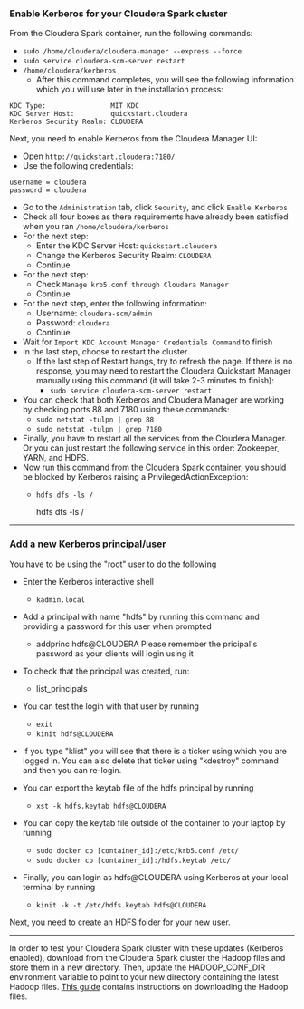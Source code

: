 ### Enable Kerberos for your Cloudera Spark cluster

From the Cloudera Spark container, run the following commands:
* `sudo /home/cloudera/cloudera-manager --express --force`
* `sudo service cloudera-scm-server restart`
* `/home/cloudera/kerberos`
	*  After this command completes, you will see the following information which you will use later in the installation process:
```
KDC Type:                MIT KDC
KDC Server Host:         quickstart.cloudera
Kerberos Security Realm: CLOUDERA
```

Next, you need to enable Kerberos from the Cloudera Manager UI:
* Open `http://quickstart.cloudera:7180/`
* Use the following credentials:
```
username = cloudera
password = cloudera
```
* Go to the `Administration` tab, click `Security`, and click `Enable Kerberos`
* Check all four boxes as there requirements have already been satisfied when you ran `/home/cloudera/kerberos`
* For the next step:
	* Enter the KDC Server Host: `quickstart.cloudera`
	* Change the Kerberos Security Realm: `CLOUDERA`
	* Continue
* For the next step:
	* Check `Manage krb5.conf through Cloudera Manager`
	* Continue
* For the next step, enter the following information:
	* Username: `cloudera-scm/admin`
	* Password: `cloudera`
	* Continue
* Wait for `Import KDC Account Manager Credentials Command` to finish
* In the last step, choose to restart the cluster
	* If the last step of Restart hangs, try to refresh the page. If there is no response, you may need to restart the Cloudera Quickstart Manager manually using this command (it will take 2-3 minutes to finish):
		* `sudo service cloudera-scm-server restart`
* You can check that both Kerberos and Cloudera Manager are working by checking ports 88 and 7180 using these commands:
	* `sudo netstat -tulpn | grep 88`
	* `sudo netstat -tulpn | grep 7180`
* Finally, you have to restart all the services from the Cloudera Manager. Or you can just restart the following service in this order: Zookeeper, YARN, and HDFS.
* Now run this command from the Cloudera Spark container, you should be blocked by Kerberos raising a PrivilegedActionException:
	* `hdfs dfs -ls /`

		hdfs dfs -ls /
		
---
### Add a new Kerberos principal/user
You have to be using the "root" user to do the following

* Enter the Kerberos interactive shell
	* `kadmin.local`		
* Add a principal with name "hdfs" by running this command and providing a password for this user when prompted
	* addprinc hdfs@CLOUDERA
Please remember the pricipal's password as your clients will login using it 
* To check that the principal was created, run: 
	* list_principals
* You can test the login with that user by running
	* `exit`
	* `kinit hdfs@CLOUDERA`
	
* If you type "klist" you will see that there is a ticker using which you are logged in. You can also delete that ticker using "kdestroy" command and then you can re-login.  
* You can export the keytab file of the hdfs principal by running  
	* `xst -k hdfs.keytab hdfs@CLOUDERA`
* You can copy the keytab file outside of the container to your laptop by running 
	* `sudo docker cp [container_id]:/etc/krb5.conf /etc/`
	* `sudo docker cp [container_id]:/hdfs.keytab /etc/`

* Finally, you can login as hdfs@CLOUDERA using Kerberos at your local terminal by running  
	* `kinit -k -t /etc/hdfs.keytab hdfs@CLOUDERA`

Next, you need to create an HDFS folder for your new user.

---
In order to test your Cloudera Spark cluster with these updates (Kerberos enabled), download from the Cloudera Spark cluster the Hadoop files and store them in a new directory. Then, update the HADOOP_CONF_DIR environment variable to point to your new directory containing the latest Hadoop files. [This guide](https://github.com/modelop/spark-runtime-service/blob/master/LOCAL_ENV_SETUP.md) contains instructions on downloading the Hadoop files.
